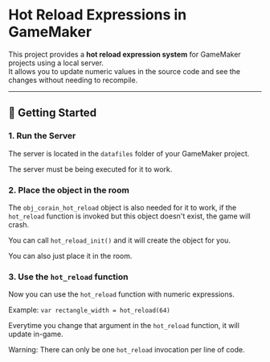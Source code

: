 # Hot Reload Expressions in GameMaker

This project provides a **hot reload expression system** for GameMaker projects using a local server.  
It allows you to update numeric values in the source code and see the changes without needing to recompile.

---

## 🚀 Getting Started

### 1. Run the Server
The server is located in the `datafiles` folder of your GameMaker project.

The server must be being executed for it to work.

### 2. Place the object in the room
The `obj_corain_hot_reload` object is also needed for it to work, if the `hot_reload` function is invoked but this object doesn't exist, the game will crash.

You can call `hot_reload_init()` and it will create the object for you.

You can also just place it in the room.

### 3. Use the `hot_reload` function
Now you can use the `hot_reload` function with numeric expressions.

Example: ```var rectangle_width = hot_reload(64)```

Everytime you change that argument in the `hot_reload` function, it will update in-game.

Warning: There can only be one `hot_reload` invocation per line of code.


